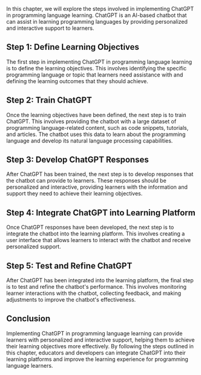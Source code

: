 
In this chapter, we will explore the steps involved in implementing ChatGPT in programming language learning. ChatGPT is an AI-based chatbot that can assist in learning programming languages by providing personalized and interactive support to learners.

Step 1: Define Learning Objectives
----------------------------------

The first step in implementing ChatGPT in programming language learning is to define the learning objectives. This involves identifying the specific programming language or topic that learners need assistance with and defining the learning outcomes that they should achieve.

Step 2: Train ChatGPT
---------------------

Once the learning objectives have been defined, the next step is to train ChatGPT. This involves providing the chatbot with a large dataset of programming language-related content, such as code snippets, tutorials, and articles. The chatbot uses this data to learn about the programming language and develop its natural language processing capabilities.

Step 3: Develop ChatGPT Responses
---------------------------------

After ChatGPT has been trained, the next step is to develop responses that the chatbot can provide to learners. These responses should be personalized and interactive, providing learners with the information and support they need to achieve their learning objectives.

Step 4: Integrate ChatGPT into Learning Platform
------------------------------------------------

Once ChatGPT responses have been developed, the next step is to integrate the chatbot into the learning platform. This involves creating a user interface that allows learners to interact with the chatbot and receive personalized support.

Step 5: Test and Refine ChatGPT
-------------------------------

After ChatGPT has been integrated into the learning platform, the final step is to test and refine the chatbot's performance. This involves monitoring learner interactions with the chatbot, collecting feedback, and making adjustments to improve the chatbot's effectiveness.

Conclusion
----------

Implementing ChatGPT in programming language learning can provide learners with personalized and interactive support, helping them to achieve their learning objectives more effectively. By following the steps outlined in this chapter, educators and developers can integrate ChatGPT into their learning platforms and improve the learning experience for programming language learners.
